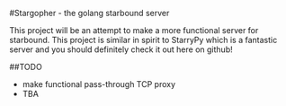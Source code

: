 #Stargopher - the golang starbound server

This project will be an attempt to make a more functional server for starbound. This project is similar in spirit to StarryPy which is a fantastic server and you should definitely check it out here on github!

##TODO

* make functional pass-through TCP proxy
* TBA
